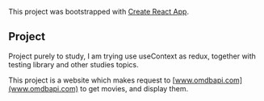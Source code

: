 This project was bootstrapped with [Create React App](https://github.com/facebook/create-react-app).

## Project

Project purely to study, I am trying use useContext as redux, together with testing library and other studies topics.

This project is a website which makes request to [www.omdbapi.com](www.omdbapi.com) to get movies, and display them.
